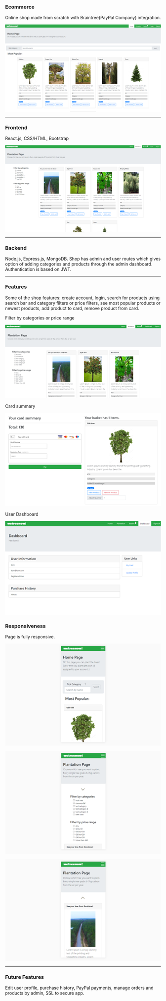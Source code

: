 ### Ecommerce

Online shop made from scratch with Braintree(PayPal Company) integration.

![img](./images_readme/1.png)

---

### Frontend

React.js, CSS/HTML, Bootstrap

![img](./images_readme/2.png)

---

### Backend

Node.js, Express.js, MongoDB. Shop has admin and user routes which gives option of adding categories and products through the admin dashboard. Authentication is based on JWT.

---

### Features

Some of the shop features: create account, login, search for products using search bar and category filters or price filters, see most popular products or newest products, add product to card, remove product from card.

Filter by categories or price range

![img](./images_readme/3.png)

Card summary

![img](./images_readme/4.png)

User Dashboard

![img](./images_readme/5.png)

### Responsiveness

Page is fully responsive.

![img](./images_readme/6.png)

![img](./images_readme/7.png)

![img](./images_readme/8.png)

---

### Future Features

Edit user profile, purchase history, PayPal payments, manage orders and products by admin, SSL to secure app.
